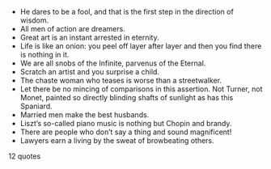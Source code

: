  - He dares to be a fool, and that is the first step in the direction of wisdom.
 - All men of action are dreamers.
 - Great art is an instant arrested in eternity.
 - Life is like an onion: you peel off layer after layer and then you find there is nothing in it.
 - We are all snobs of the Infinite, parvenus of the Eternal.
 - Scratch an artist and you surprise a child.
 - The chaste woman who teases is worse than a streetwalker.
 - Let there be no mincing of comparisons in this assertion. Not Turner, not Monet, painted so directly blinding shafts of sunlight as has this Spaniard.
 - Married men make the best husbands.
 - Liszt’s so-called piano music is nothing but Chopin and brandy.
 - There are people who don’t say a thing and sound magnificent!
 - Lawyers earn a living by the sweat of browbeating others.

12 quotes